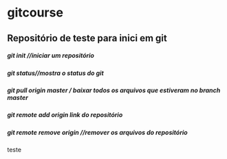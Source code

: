 # gitcourse
## Repositório de teste para inici em git
##### git init //iniciar um repositório
##### git status//mostra o status do git
##### git pull origin master / baixar todos os arquivos que estiveram no branch master
##### git remote add origin link do repositório
##### git remote remove origin //remover os arquivos do repositório
teste
